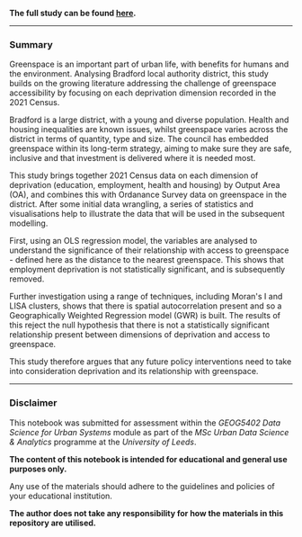 **The full study can be found [here](github-pages-version/access-to-greenspace-bradford.md).**

______________________________

### Summary

Greenspace is an important part of urban life, with benefits for humans and the environment. Analysing Bradford local authority district, this study builds on the growing literature addressing the challenge of greenspace accessibility by focusing on each deprivation dimension recorded in the 2021 Census.

Bradford is a large district, with a young and diverse population. Health and housing inequalities are known issues, whilst greenspace varies across the district in terms of quantity, type and size. The council has embedded greenspace within its long-term strategy, aiming to make sure they are safe, inclusive and that investment is delivered where it is needed most.

This study brings together 2021 Census data on each dimension of deprivation (education, employment, health and housing) by Output Area (OA), and combines this with Ordanance Survey data on greenspace in the district. After some initial data wrangling, a series of statistics and visualisations help to illustrate the data that will be used in the subsequent modelling.

First, using an OLS regression model, the variables are analysed to understand the significance of their relationship with access to greenspace - defined here as the distance to the nearest greenspace. This shows that employment deprivation is not statistically significant, and is subsequently removed.

Further investigation using a range of techniques, including Moran's I and LISA clusters, shows that there is spatial autocorrelation present and so a Geographically Weighted Regression model (GWR) is built. The results of this reject the null hypothesis that there is not a statistically significant relationship present between dimensions of deprivation and access to greenspace.

This study therefore argues that any future policy interventions need to take into consideration deprivation and its relationship with greenspace.

______________________________
### Disclaimer
This notebook was submitted for assessment within the *GEOG5402 Data Science for Urban Systems* module as part of the *MSc Urban Data Science & Analytics* programme at the *University of Leeds*.

**The content of this notebook is intended for educational and general use purposes only.**

Any use of the materials should adhere to the guidelines and policies of your educational institution.

**The author does not take any responsibility for how the materials in this repository are utilised.**
